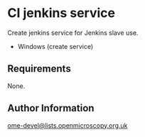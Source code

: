 CI jenkins service
==================

Create jenkins service for Jenkins slave use.

- Windows (create service)

Requirements
------------

None.

Author Information
------------------

ome-devel@lists.openmicroscopy.org.uk
